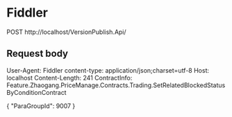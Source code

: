 Fiddler
=======

POST http://localhost/VersionPublish.Api/

Request body
------------

User-Agent: Fiddler
content-type: application/json;charset=utf-8
Host: localhost
Content-Length: 241
ContractInfo: Feature.Zhaogang.PriceManage.Contracts.Trading.SetRelatedBlockedStatusByConditionContract


{
    "ParaGroupId": 9007
}
